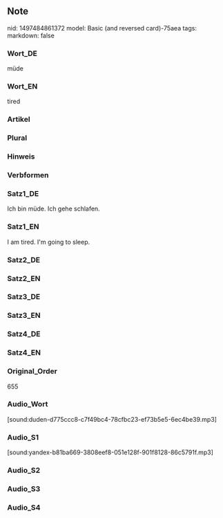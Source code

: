 ## Note
nid: 1497484861372
model: Basic (and reversed card)-75aea
tags: 
markdown: false

### Wort_DE
müde

### Wort_EN
tired

### Artikel


### Plural


### Hinweis


### Verbformen


### Satz1_DE
Ich bin müde. Ich gehe schlafen.

### Satz1_EN
I am tired. I'm going to sleep.

### Satz2_DE


### Satz2_EN


### Satz3_DE


### Satz3_EN


### Satz4_DE


### Satz4_EN


### Original_Order
655

### Audio_Wort
[sound:duden-d775ccc8-c7f49bc4-78cfbc23-ef73b5e5-6ec4be39.mp3]

### Audio_S1
[sound:yandex-b81ba669-3808eef8-051e128f-901f8128-86c5791f.mp3]

### Audio_S2


### Audio_S3


### Audio_S4

